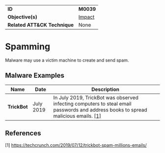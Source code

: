 |||
|---------|------------------------|
|**ID**|**M0039**|
|**Objective(s)**|[Impact](https://github.com/MBCProject/mbc-markdown/tree/master/impact)|
|**Related ATT&CK Technique**|None|


Spamming
========
Malware may use a victim machine to create and send spam. 


Malware Examples
----------------
|Name|Date|Description|
|-----------------------------|-----------|-----------------------------|
|**TrickBot**| July 2019 | In July 2019, TrickBot was observed infecting computers to steal email passwords and address books to spread malicious emails. [[1]](#1)|

References
----------
<a name="1">[1]</a> https://techcrunch.com/2019/07/12/trickbot-spam-millions-emails/


 